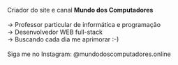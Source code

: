 Criador do site e canal **Mundo dos Computadores** <br/>
<br/>
-> Professor particular de informática e programação<br/>
-> Desenvolvedor WEB full-stack<br/>
-> Buscando cada dia me aprimorar :-)<br/>
<br/>
Siga me no Instagram: @mundodoscomputadores.online

<!---
diogenes-souza-dev/diogenes-souza-dev is a ✨ special ✨ repository because its `README.md` (this file) appears on your GitHub profile.
You can click the Preview link to take a look at your changes.
--->

